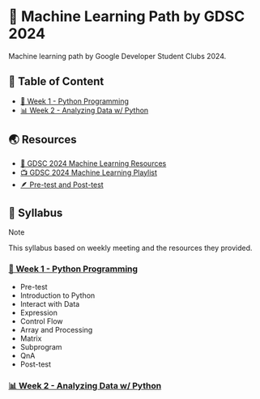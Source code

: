 # 🤖 Machine Learning Path by GDSC 2024

Machine learning path by Google Developer Student Clubs 2024.

## 🫚 Table of Content

- [🐍 Week 1 - Python Programming](#-week-1---python-programming)
- [📊 Week 2 - Analyzing Data w/ Python](#-week-2---analyzing-data-w-python)

## 🌏 Resources

- [📑 GDSC 2024 Machine Learning Resources](https://docs.google.com/document/d/1nHxxDbEXkEoqD9LF4RqJU1PVqftaVY7TRYxHN762R_g/edit)
- [📺 GDSC 2024 Machine Learning Playlist](https://youtube.com/playlist?list=PLeBtAlggJJH8HaDo8sm3zrVDOTkN8mfxd&si=A22GLMKhedHf9nJ6)
- [🪶 Pre-test and Post-test](https://drive.google.com/drive/u/0/folders/1s_Nh5cj-yfWdt-FTafLgxhSLvC0f7jLm)

## 📖 Syllabus

> [!NOTE]
> This syllabus based on weekly meeting and the resources they provided.

### [🐍 Week 1 - Python Programming](01-python-programming/)

- Pre-test
- Introduction to Python
- Interact with Data
- Expression
- Control Flow
- Array and Processing
- Matrix
- Subprogram
- QnA
- Post-test

### [📊 Week 2 - Analyzing Data w/ Python](02-data-analysis/)
